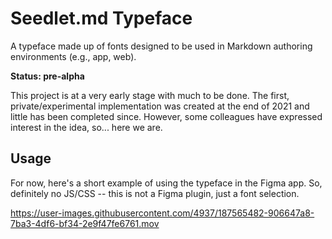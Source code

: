 # Seedlet.md Typeface

A typeface made up of fonts designed to be used in Markdown authoring environments (e.g., app, web).

**Status: pre-alpha**

This project is at a very early stage with much to be done. The first, private/experimental implementation was created at the end of 2021 and little has been completed since. However, some colleagues have expressed interest in the idea, so... here we are.

## Usage

For now, here's a short example of using the typeface in the Figma app. So, definitely no JS/CSS -- this is not a Figma plugin, just a font selection.

https://user-images.githubusercontent.com/4937/187565482-906647a8-7ba3-4df6-bf34-2e9f47fe6761.mov

